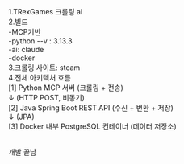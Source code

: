 1.TRexGames 크롤링 ai <br>
2.빌드<br>
-MCP기반<br>
-python --v : 3.13.3<br>
-ai: claude <br>
-docker<br>
3.크롤링 사이트: steam <br>
4.전체 아키텍처 흐름 <br>
[1] Python MCP 서버 (크롤링 + 전송)<br>
       ↓ (HTTP POST, 비동기)<br>
[2] Java Spring Boot REST API (수신 + 변환 + 저장)<br>
       ↓ (JPA)<br>
[3] Docker 내부 PostgreSQL 컨테이너 (데이터 저장소)<br><br>

개발 끝남
